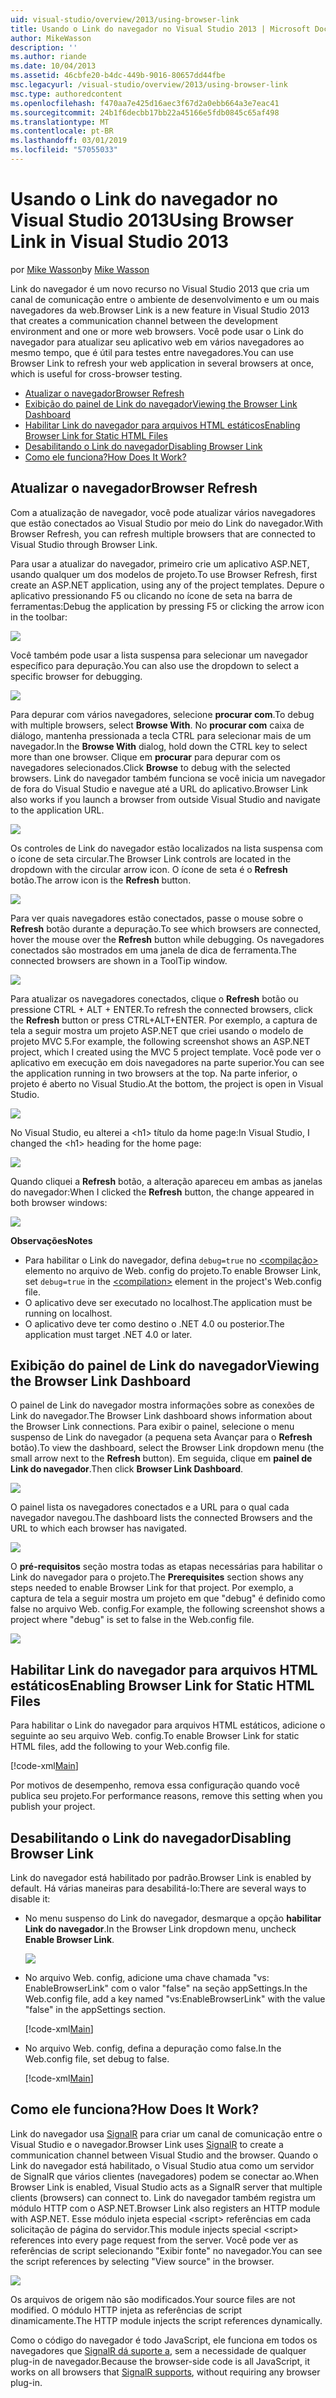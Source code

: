 ```yaml
---
uid: visual-studio/overview/2013/using-browser-link
title: Usando o Link do navegador no Visual Studio 2013 | Microsoft Docs
author: MikeWasson
description: ''
ms.author: riande
ms.date: 10/04/2013
ms.assetid: 46cbfe20-b4dc-449b-9016-80657dd44fbe
msc.legacyurl: /visual-studio/overview/2013/using-browser-link
msc.type: authoredcontent
ms.openlocfilehash: f470aa7e425d16aec3f67d2a0ebb664a3e7eac41
ms.sourcegitcommit: 24b1f6decbb17bb22a45166e5fdb0845c65af498
ms.translationtype: MT
ms.contentlocale: pt-BR
ms.lasthandoff: 03/01/2019
ms.locfileid: "57055033"
---
```

<a name="using-browser-link-in-visual-studio-2013"></a><span data-ttu-id="04e81-102">Usando o Link do navegador no Visual Studio 2013</span><span class="sxs-lookup"><span data-stu-id="04e81-102">Using Browser Link in Visual Studio 2013</span></span>
====================
<span data-ttu-id="04e81-103">por [Mike Wasson](https://github.com/MikeWasson)</span><span class="sxs-lookup"><span data-stu-id="04e81-103">by [Mike Wasson](https://github.com/MikeWasson)</span></span>

<span data-ttu-id="04e81-104">Link do navegador é um novo recurso no Visual Studio 2013 que cria um canal de comunicação entre o ambiente de desenvolvimento e um ou mais navegadores da web.</span><span class="sxs-lookup"><span data-stu-id="04e81-104">Browser Link is a new feature in Visual Studio 2013 that creates a communication channel between the development environment and one or more web browsers.</span></span> <span data-ttu-id="04e81-105">Você pode usar o Link do navegador para atualizar seu aplicativo web em vários navegadores ao mesmo tempo, que é útil para testes entre navegadores.</span><span class="sxs-lookup"><span data-stu-id="04e81-105">You can use Browser Link to refresh your web application in several browsers at once, which is useful for cross-browser testing.</span></span>

- [<span data-ttu-id="04e81-106">Atualizar o navegador</span><span class="sxs-lookup"><span data-stu-id="04e81-106">Browser Refresh</span></span>](#browser-refresh)
- [<span data-ttu-id="04e81-107">Exibição do painel de Link do navegador</span><span class="sxs-lookup"><span data-stu-id="04e81-107">Viewing the Browser Link Dashboard</span></span>](#dashboard)
- [<span data-ttu-id="04e81-108">Habilitar Link do navegador para arquivos HTML estáticos</span><span class="sxs-lookup"><span data-stu-id="04e81-108">Enabling Browser Link for Static HTML Files</span></span>](#static-html)
- [<span data-ttu-id="04e81-109">Desabilitando o Link do navegador</span><span class="sxs-lookup"><span data-stu-id="04e81-109">Disabling Browser Link</span></span>](#disabling)
- [<span data-ttu-id="04e81-110">Como ele funciona?</span><span class="sxs-lookup"><span data-stu-id="04e81-110">How Does It Work?</span></span>](#how-it-works)

<a id="browser-refresh"></a>
## <a name="browser-refresh"></a><span data-ttu-id="04e81-111">Atualizar o navegador</span><span class="sxs-lookup"><span data-stu-id="04e81-111">Browser Refresh</span></span>

<span data-ttu-id="04e81-112">Com a atualização de navegador, você pode atualizar vários navegadores que estão conectados ao Visual Studio por meio do Link do navegador.</span><span class="sxs-lookup"><span data-stu-id="04e81-112">With Browser Refresh, you can refresh multiple browsers that are connected to Visual Studio through Browser Link.</span></span>

<span data-ttu-id="04e81-113">Para usar a atualizar do navegador, primeiro crie um aplicativo ASP.NET, usando qualquer um dos modelos de projeto.</span><span class="sxs-lookup"><span data-stu-id="04e81-113">To use Browser Refresh, first create an ASP.NET application, using any of the project templates.</span></span> <span data-ttu-id="04e81-114">Depure o aplicativo pressionando F5 ou clicando no ícone de seta na barra de ferramentas:</span><span class="sxs-lookup"><span data-stu-id="04e81-114">Debug the application by pressing F5 or clicking the arrow icon in the toolbar:</span></span>

![](using-browser-link/_static/image1.png)

<span data-ttu-id="04e81-115">Você também pode usar a lista suspensa para selecionar um navegador específico para depuração.</span><span class="sxs-lookup"><span data-stu-id="04e81-115">You can also use the dropdown to select a specific browser for debugging.</span></span>

![](using-browser-link/_static/image2.png)

<span data-ttu-id="04e81-116">Para depurar com vários navegadores, selecione **procurar com**.</span><span class="sxs-lookup"><span data-stu-id="04e81-116">To debug with multiple browsers, select **Browse With**.</span></span> <span data-ttu-id="04e81-117">No **procurar com** caixa de diálogo, mantenha pressionada a tecla CTRL para selecionar mais de um navegador.</span><span class="sxs-lookup"><span data-stu-id="04e81-117">In the **Browse With** dialog, hold down the CTRL key to select more than one browser.</span></span> <span data-ttu-id="04e81-118">Clique em **procurar** para depurar com os navegadores selecionados.</span><span class="sxs-lookup"><span data-stu-id="04e81-118">Click **Browse** to debug with the selected browsers.</span></span> <span data-ttu-id="04e81-119">Link do navegador também funciona se você inicia um navegador de fora do Visual Studio e navegue até a URL do aplicativo.</span><span class="sxs-lookup"><span data-stu-id="04e81-119">Browser Link also works if you launch a browser from outside Visual Studio and navigate to the application URL.</span></span>

![](using-browser-link/_static/image3.png)

<span data-ttu-id="04e81-120">Os controles de Link do navegador estão localizados na lista suspensa com o ícone de seta circular.</span><span class="sxs-lookup"><span data-stu-id="04e81-120">The Browser Link controls are located in the dropdown with the circular arrow icon.</span></span> <span data-ttu-id="04e81-121">O ícone de seta é o **Refresh** botão.</span><span class="sxs-lookup"><span data-stu-id="04e81-121">The arrow icon is the **Refresh** button.</span></span>

![](using-browser-link/_static/image4.png)

<span data-ttu-id="04e81-122">Para ver quais navegadores estão conectados, passe o mouse sobre o **Refresh** botão durante a depuração.</span><span class="sxs-lookup"><span data-stu-id="04e81-122">To see which browsers are connected, hover the mouse over the **Refresh** button while debugging.</span></span> <span data-ttu-id="04e81-123">Os navegadores conectados são mostrados em uma janela de dica de ferramenta.</span><span class="sxs-lookup"><span data-stu-id="04e81-123">The connected browsers are shown in a ToolTip window.</span></span>

![](using-browser-link/_static/image5.png)

<span data-ttu-id="04e81-124">Para atualizar os navegadores conectados, clique o **Refresh** botão ou pressione CTRL + ALT + ENTER.</span><span class="sxs-lookup"><span data-stu-id="04e81-124">To refresh the connected browsers, click the **Refresh** button or press CTRL+ALT+ENTER.</span></span> <span data-ttu-id="04e81-125">Por exemplo, a captura de tela a seguir mostra um projeto ASP.NET que criei usando o modelo de projeto MVC 5.</span><span class="sxs-lookup"><span data-stu-id="04e81-125">For example, the following screenshot shows an ASP.NET project, which I created using the MVC 5 project template.</span></span> <span data-ttu-id="04e81-126">Você pode ver o aplicativo em execução em dois navegadores na parte superior.</span><span class="sxs-lookup"><span data-stu-id="04e81-126">You can see the application running in two browsers at the top.</span></span> <span data-ttu-id="04e81-127">Na parte inferior, o projeto é aberto no Visual Studio.</span><span class="sxs-lookup"><span data-stu-id="04e81-127">At the bottom, the project is open in Visual Studio.</span></span>

![](using-browser-link/_static/image6.png)

<span data-ttu-id="04e81-128">No Visual Studio, eu alterei a &lt;h1&gt; título da home page:</span><span class="sxs-lookup"><span data-stu-id="04e81-128">In Visual Studio, I changed the &lt;h1&gt; heading for the home page:</span></span>

![](using-browser-link/_static/image7.png)

<span data-ttu-id="04e81-129">Quando cliquei a **Refresh** botão, a alteração apareceu em ambas as janelas do navegador:</span><span class="sxs-lookup"><span data-stu-id="04e81-129">When I clicked the **Refresh** button, the change appeared in both browser windows:</span></span>

![](using-browser-link/_static/image8.png)

<span data-ttu-id="04e81-130">**Observações**</span><span class="sxs-lookup"><span data-stu-id="04e81-130">**Notes**</span></span>

- <span data-ttu-id="04e81-131">Para habilitar o Link do navegador, defina `debug=true` no [ &lt;compilação&gt; ](https://msdn.microsoft.com/library/s10awwz0(v=vs.85).aspx) elemento no arquivo de Web. config do projeto.</span><span class="sxs-lookup"><span data-stu-id="04e81-131">To enable Browser Link, set `debug=true` in the [&lt;compilation&gt;](https://msdn.microsoft.com/library/s10awwz0(v=vs.85).aspx) element in the project's Web.config file.</span></span>
- <span data-ttu-id="04e81-132">O aplicativo deve ser executado no localhost.</span><span class="sxs-lookup"><span data-stu-id="04e81-132">The application must be running on localhost.</span></span>
- <span data-ttu-id="04e81-133">O aplicativo deve ter como destino o .NET 4.0 ou posterior.</span><span class="sxs-lookup"><span data-stu-id="04e81-133">The application must target .NET 4.0 or later.</span></span>

<a id="dashboard"></a>
## <a name="viewing-the-browser-link-dashboard"></a><span data-ttu-id="04e81-134">Exibição do painel de Link do navegador</span><span class="sxs-lookup"><span data-stu-id="04e81-134">Viewing the Browser Link Dashboard</span></span>

<span data-ttu-id="04e81-135">O painel de Link do navegador mostra informações sobre as conexões de Link do navegador.</span><span class="sxs-lookup"><span data-stu-id="04e81-135">The Browser Link dashboard shows information about the Browser Link connections.</span></span> <span data-ttu-id="04e81-136">Para exibir o painel, selecione o menu suspenso de Link do navegador (a pequena seta Avançar para o **Refresh** botão).</span><span class="sxs-lookup"><span data-stu-id="04e81-136">To view the dashboard, select the Browser Link dropdown menu (the small arrow next to the **Refresh** button).</span></span> <span data-ttu-id="04e81-137">Em seguida, clique em **painel de Link do navegador**.</span><span class="sxs-lookup"><span data-stu-id="04e81-137">Then click **Browser Link Dashboard**.</span></span>

![](using-browser-link/_static/image9.png)

<span data-ttu-id="04e81-138">O painel lista os navegadores conectados e a URL para o qual cada navegador navegou.</span><span class="sxs-lookup"><span data-stu-id="04e81-138">The dashboard lists the connected Browsers and the URL to which each browser has navigated.</span></span>

![](using-browser-link/_static/image10.png)

<span data-ttu-id="04e81-139">O **pré-requisitos** seção mostra todas as etapas necessárias para habilitar o Link do navegador para o projeto.</span><span class="sxs-lookup"><span data-stu-id="04e81-139">The **Prerequisites** section shows any steps needed to enable Browser Link for that project.</span></span> <span data-ttu-id="04e81-140">Por exemplo, a captura de tela a seguir mostra um projeto em que "debug" é definido como false no arquivo Web. config.</span><span class="sxs-lookup"><span data-stu-id="04e81-140">For example, the following screenshot shows a project where "debug" is set to false in the Web.config file.</span></span>

![](using-browser-link/_static/image11.png)

<a id="static-html"></a>
## <a name="enabling-browser-link-for-static-html-files"></a><span data-ttu-id="04e81-141">Habilitar Link do navegador para arquivos HTML estáticos</span><span class="sxs-lookup"><span data-stu-id="04e81-141">Enabling Browser Link for Static HTML Files</span></span>

<span data-ttu-id="04e81-142">Para habilitar o Link do navegador para arquivos HTML estáticos, adicione o seguinte ao seu arquivo Web. config.</span><span class="sxs-lookup"><span data-stu-id="04e81-142">To enable Browser Link for static HTML files, add the following to your Web.config file.</span></span>

[!code-xml[Main](using-browser-link/samples/sample1.xml)]

<span data-ttu-id="04e81-143">Por motivos de desempenho, remova essa configuração quando você publica seu projeto.</span><span class="sxs-lookup"><span data-stu-id="04e81-143">For performance reasons, remove this setting when you publish your project.</span></span>

<a id="disabling"></a>
## <a name="disabling-browser-link"></a><span data-ttu-id="04e81-144">Desabilitando o Link do navegador</span><span class="sxs-lookup"><span data-stu-id="04e81-144">Disabling Browser Link</span></span>

<span data-ttu-id="04e81-145">Link do navegador está habilitado por padrão.</span><span class="sxs-lookup"><span data-stu-id="04e81-145">Browser Link is enabled by default.</span></span> <span data-ttu-id="04e81-146">Há várias maneiras para desabilitá-lo:</span><span class="sxs-lookup"><span data-stu-id="04e81-146">There are several ways to disable it:</span></span>

- <span data-ttu-id="04e81-147">No menu suspenso do Link do navegador, desmarque a opção **habilitar Link do navegador**.</span><span class="sxs-lookup"><span data-stu-id="04e81-147">In the Browser Link dropdown menu, uncheck **Enable Browser Link**.</span></span> 

    ![](using-browser-link/_static/image12.png)
- <span data-ttu-id="04e81-148">No arquivo Web. config, adicione uma chave chamada "vs: EnableBrowserLink" com o valor "false" na seção appSettings.</span><span class="sxs-lookup"><span data-stu-id="04e81-148">In the Web.config file, add a key named "vs:EnableBrowserLink" with the value "false" in the appSettings section.</span></span> 

    [!code-xml[Main](using-browser-link/samples/sample2.xml)]
- <span data-ttu-id="04e81-149">No arquivo Web. config, defina a depuração como false.</span><span class="sxs-lookup"><span data-stu-id="04e81-149">In the Web.config file, set debug to false.</span></span> 

    [!code-xml[Main](using-browser-link/samples/sample3.xml)]

<a id="how-it-works"></a>
## <a name="how-does-it-work"></a><span data-ttu-id="04e81-150">Como ele funciona?</span><span class="sxs-lookup"><span data-stu-id="04e81-150">How Does It Work?</span></span>

<span data-ttu-id="04e81-151">Link do navegador usa [SignalR](../../../signalr/index.md) para criar um canal de comunicação entre o Visual Studio e o navegador.</span><span class="sxs-lookup"><span data-stu-id="04e81-151">Browser Link uses [SignalR](../../../signalr/index.md) to create a communication channel between Visual Studio and the browser.</span></span> <span data-ttu-id="04e81-152">Quando o Link do navegador está habilitado, o Visual Studio atua como um servidor de SignalR que vários clientes (navegadores) podem se conectar ao.</span><span class="sxs-lookup"><span data-stu-id="04e81-152">When Browser Link is enabled, Visual Studio acts as a SignalR server that multiple clients (browsers) can connect to.</span></span> <span data-ttu-id="04e81-153">Link do navegador também registra um módulo HTTP com o ASP.NET.</span><span class="sxs-lookup"><span data-stu-id="04e81-153">Browser Link also registers an HTTP module with ASP.NET.</span></span> <span data-ttu-id="04e81-154">Esse módulo injeta especial &lt;script&gt; referências em cada solicitação de página do servidor.</span><span class="sxs-lookup"><span data-stu-id="04e81-154">This module injects special &lt;script&gt; references into every page request from the server.</span></span> <span data-ttu-id="04e81-155">Você pode ver as referências de script selecionando "Exibir fonte" no navegador.</span><span class="sxs-lookup"><span data-stu-id="04e81-155">You can see the script references by selecting "View source" in the browser.</span></span>

![](using-browser-link/_static/image13.png)

<span data-ttu-id="04e81-156">Os arquivos de origem não são modificados.</span><span class="sxs-lookup"><span data-stu-id="04e81-156">Your source files are not modified.</span></span> <span data-ttu-id="04e81-157">O módulo HTTP injeta as referências de script dinamicamente.</span><span class="sxs-lookup"><span data-stu-id="04e81-157">The HTTP module injects the script references dynamically.</span></span>

<span data-ttu-id="04e81-158">Como o código do navegador é todo JavaScript, ele funciona em todos os navegadores que [SignalR dá suporte a](../../../signalr/overview/getting-started/supported-platforms.md), sem a necessidade de qualquer plug-in de navegador.</span><span class="sxs-lookup"><span data-stu-id="04e81-158">Because the browser-side code is all JavaScript, it works on all browsers that [SignalR supports](../../../signalr/overview/getting-started/supported-platforms.md), without requiring any browser plug-in.</span></span>
